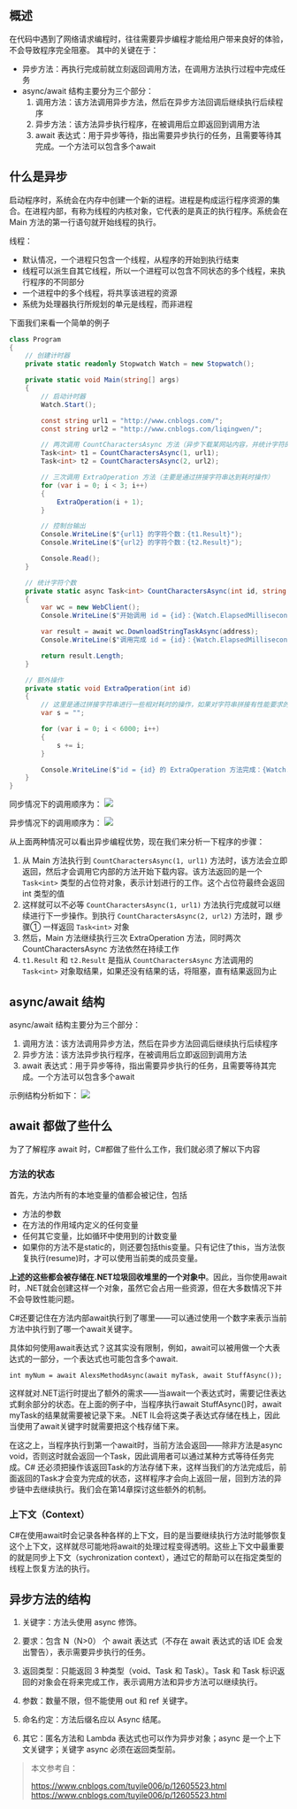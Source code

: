 
## 概述

在代码中遇到了网络请求编程时，往往需要异步编程才能给用户带来良好的体验，不会导致程序完全阻塞。
其中的关键在于：
- 异步方法：再执行完成前就立刻返回调用方法，在调用方法执行过程中完成任务
- async/await 结构主要分为三个部分：
  1. 调用方法：该方法调用异步方法，然后在异步方法回调后继续执行后续程序
  2. 异步方法：该方法异步执行程序，在被调用后立即返回到调用方法
  3. await 表达式：用于异步等待，指出需要异步执行的任务，且需要等待其完成。一个方法可以包含多个await

## 什么是异步

启动程序时，系统会在内存中创建一个新的进程。进程是构成运行程序资源的集合。在进程内部，有称为线程的内核对象，它代表的是真正的执行程序。系统会在 Main 方法的第一行语句就开始线程的执行。

线程：
- 默认情况，一个进程只包含一个线程，从程序的开始到执行结束
- 线程可以派生自其它线程，所以一个进程可以包含不同状态的多个线程，来执行程序的不同部分
- 一个进程中的多个线程，将共享该进程的资源
- 系统为处理器执行所规划的单元是线程，而非进程

下面我们来看一个简单的例子
```C#
class Program
{
    // 创建计时器
    private static readonly Stopwatch Watch = new Stopwatch();

    private static void Main(string[] args)
    {
        // 启动计时器
        Watch.Start();

        const string url1 = "http://www.cnblogs.com/";
        const string url2 = "http://www.cnblogs.com/liqingwen/";

        // 两次调用 CountCharactersAsync 方法（异步下载某网站内容，并统计字符的个数）
        Task<int> t1 = CountCharactersAsync(1, url1);
        Task<int> t2 = CountCharactersAsync(2, url2);

        // 三次调用 ExtraOperation 方法（主要是通过拼接字符串达到耗时操作）
        for (var i = 0; i < 3; i++)
        {
            ExtraOperation(i + 1);
        }

        // 控制台输出
        Console.WriteLine($"{url1} 的字符个数：{t1.Result}");
        Console.WriteLine($"{url2} 的字符个数：{t2.Result}");

        Console.Read();
    }

    // 统计字符个数
    private static async Task<int> CountCharactersAsync(int id, string address)
    {
        var wc = new WebClient();
        Console.WriteLine($"开始调用 id = {id}：{Watch.ElapsedMilliseconds} ms");

        var result = await wc.DownloadStringTaskAsync(address);
        Console.WriteLine($"调用完成 id = {id}：{Watch.ElapsedMilliseconds} ms");

        return result.Length;
    }

    // 额外操作
    private static void ExtraOperation(int id)
    {
        // 这里是通过拼接字符串进行一些相对耗时的操作，如果对字符串拼接有性能要求的话应该使用 StringBuilder
        var s = "";

        for (var i = 0; i < 6000; i++)
        {
            s += i;
        }

        Console.WriteLine($"id = {id} 的 ExtraOperation 方法完成：{Watch.ElapsedMilliseconds} ms");
    }
}
```

同步情况下的调用顺序为：
![](https://cdn.jsdelivr.net/gh/LesanOuO/images@master/img/async和await_正常调用时序图.PNG)

异步情况下的调用顺序为：
![](https://cdn.jsdelivr.net/gh/LesanOuO/images@master/img/async和await_异步调用时序图.PNG)

从上面两种情况可以看出异步编程优势，现在我们来分析一下程序的步骤：

1. 从 Main 方法执行到 `CountCharactersAsync(1, url1)` 方法时，该方法会立即返回，然后才会调用它内部的方法开始下载内容。该方法返回的是一个 `Task<int>` 类型的占位符对象，表示计划进行的工作。这个占位符最终会返回 int 类型的值
2. 这样就可以不必等 `CountCharactersAsync(1, url1)` 方法执行完成就可以继续进行下一步操作。到执行 `CountCharactersAsync(2, url2)`  方法时，跟 步骤① 一样返回 `Task<int>` 对象
3. 然后，Main 方法继续执行三次 ExtraOperation 方法，同时两次 CountCharactersAsync 方法依然在持续工作
4. `t1.Result` 和 `t2.Result` 是指从 `CountCharactersAsync` 方法调用的 `Task<int>` 对象取结果，如果还没有结果的话，将阻塞，直有结果返回为止

## async/await 结构
async/await 结构主要分为三个部分：
  1. 调用方法：该方法调用异步方法，然后在异步方法回调后继续执行后续程序
  2. 异步方法：该方法异步执行程序，在被调用后立即返回到调用方法
  3. await 表达式：用于异步等待，指出需要异步执行的任务，且需要等待其完成。一个方法可以包含多个await

示例结构分析如下：
![](https://cdn.jsdelivr.net/gh/LesanOuO/images@master/img/async和await_结构.PNG)

## await 都做了些什么
为了了解程序 await 时，C#都做了些什么工作，我们就必须了解以下内容

### 方法的状态
首先，方法内所有的本地变量的值都会被记住，包括

- 方法的参数
- 在方法的作用域内定义的任何变量
- 任何其它变量，比如循环中使用到的计数变量
- 如果你的方法不是static的，则还要包括this变量。只有记住了this，当方法恢复执行(resume)时，才可以使用当前类的成员变量。

**上述的这些都会被存储在.NET垃圾回收堆里的一个对象中**。因此，当你使用await时，.NET就会创建这样一个对象，虽然它会占用一些资源，但在大多数情况下并不会导致性能问题。

C#还要记住在方法内部await执行到了哪里——可以通过使用一个数字来表示当前方法中执行到了哪一个await关键字。

具体如何使用await表达式？这其实没有限制，例如，await可以被用做一个大表达式的一部分，一个表达式也可能包含多个await.

`int myNum = await AlexsMethodAsync(await myTask, await StuffAsync());`

这样就对.NET运行时提出了额外的需求——当await一个表达式时，需要记住表达式剩余部分的状态。在上面的例子中，当程序执行await StuffAsync()时，await myTask的结果就需要被记录下来。.NET IL会将这类子表达式存储在栈上，因此当使用了await关键字时就需要把这个栈存储下来。

在这之上，当程序执行到第一个await时，当前方法会返回——除非方法是async void，否则这时就会返回一个Task，因此调用者可以通过某种方式等待任务完成。C# 还必须把操作该返回Task的方法存储下来，这样当我们的方法完成后，前面返回的Task才会变为完成的状态，这样程序才会向上返回一层，回到方法的异步链中去继续执行。我们会在第14章探讨这些额外的机制。

### 上下文（Context）
C#在使用await时会记录各种各样的上下文，目的是当要继续执行方法时能够恢复这个上下文，这样就尽可能地将await的处理过程变得透明。这些上下文中最重要的就是同步上下文（sychronization context），通过它的帮助可以在指定类型的线程上恢复方法的执行。

## 异步方法的结构

1. 关键字：方法头使用 async 修饰。

2. 要求：包含 N（N>0） 个 await 表达式（不存在 await 表达式的话 IDE 会发出警告），表示需要异步执行的任务。

3. 返回类型：只能返回 3 种类型（void、Task 和 Task<T>）。Task 和 Task<T> 标识返回的对象会在将来完成工作，表示调用方法和异步方法可以继续执行。

4. 参数：数量不限，但不能使用 out 和 ref 关键字。

5. 命名约定：方法后缀名应以 Async 结尾。

6. 其它：匿名方法和 Lambda 表达式也可以作为异步对象；async 是一个上下文关键字；关键字 async 必须在返回类型前。

> 本文参考自：
> 
> https://www.cnblogs.com/tuyile006/p/12605523.html
> https://www.cnblogs.com/tuyile006/p/12605523.html

